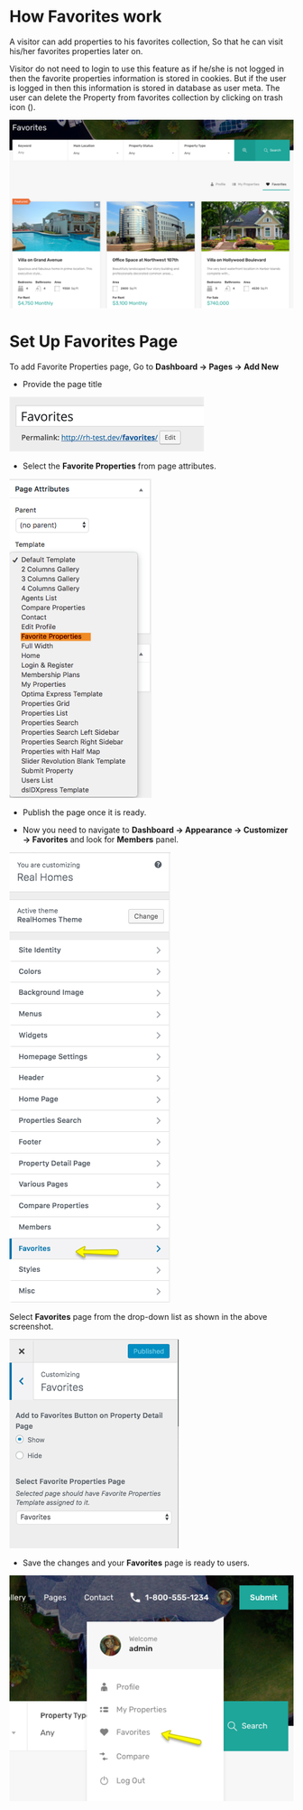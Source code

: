 # How Favorites work

A visitor can add properties to his favorites collection, So that he can visit his/her favorites properties later on.

Visitor do not need to login to use this feature as if he/she is not logged in then the favorite properties information is stored in cookies. But if the user is logged in then this information is stored in database as user meta. The user can delete the Property from favorites collection by clicking on trash icon ().

![Real Homes Documentation](images/member-pages/favorites-section-front-end-mod.png)

# Set Up Favorites Page

To add Favorite Properties page, Go to **Dashboard → Pages → Add New**

- Provide the page title

![Real Homes Documentation](images/member-pages/favorites-title.png)

- Select the **Favorite Properties** from page attributes. 

![Real Homes Documentation](images/member-pages/favorites-template.png)

- Publish the page once it is ready.

- Now you need to navigate to **Dashboard → Appearance → Customizer → Favorites** and look for **Members** panel.

![Real Homes Documentation](images/member-pages/members-customizer.png)

 Select **Favorites** page from the drop-down list as shown in the above screenshot.

![Real Homes Documentation](images/member-pages/favorites-customizer-settings.png)

- Save the changes and your **Favorites** page is ready to users. 

![Real Homes Documentation](images/member-pages/favorites-front-end-mod.png)
